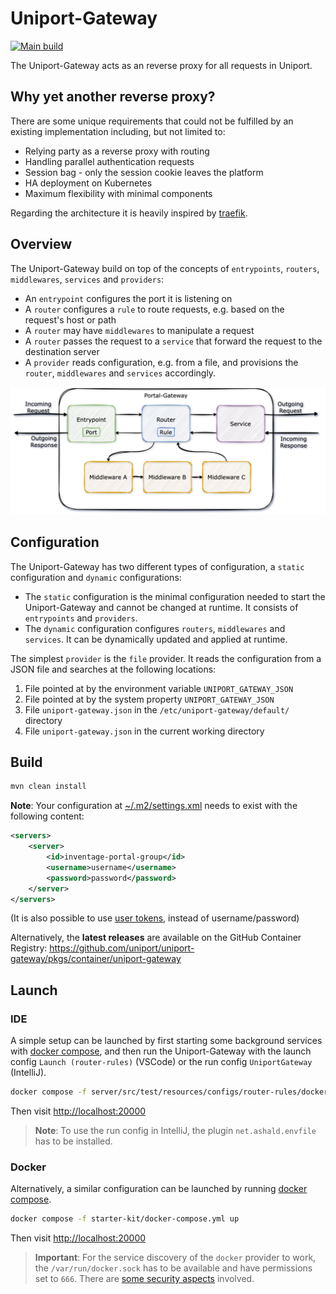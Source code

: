 # Uniport-Gateway

[![Main build](https://github.com/uniport/uniport-gateway/actions/workflows/main.yaml/badge.svg)](https://github.com/uniport/uniport-gateway/actions/workflows/main.yaml)

The Uniport-Gateway acts as an reverse proxy for all requests in Uniport.

## Why yet another reverse proxy?

There are some unique requirements that could not be fulfilled by an existing implementation including, but not limited to:

* Relying party as a reverse proxy with routing
* Handling parallel authentication requests
* Session bag - only the session cookie leaves the platform
* HA deployment on Kubernetes
* Maximum flexibility with minimal components

Regarding the architecture it is heavily inspired by [traefik](https://github.com/traefik/traefik).

## Overview

The Uniport-Gateway build on top of the concepts of `entrypoints`, `routers`, `middlewares`, `services` and `providers`:

* An `entrypoint` configures the port it is listening on
* A `router` configures a `rule` to route requests, e.g. based on the request's host or path
* A `router` may have `middlewares` to manipulate a request
* A `router` passes the request to a `service` that forward the request to the destination server
* A `provider` reads configuration, e.g. from a file, and provisions the `router`, `middlewares` and `services` accordingly.

![Concept](./docs/src/main/mkdocs/content/01-introduction/data/Concept.png)

## Configuration

The Uniport-Gateway has two different types of configuration, a `static` configuration and `dynamic` configurations:

* The `static` configuration is the minimal configuration needed to start the Uniport-Gateway and cannot be changed at runtime. It consists of `entrypoints` and `providers`.
* The `dynamic` configuration configures `routers`, `middlewares` and `services`. It can be dynamically updated and applied at runtime.

The simplest `provider` is the `file` provider. It reads the configuration from a JSON file and searches at the following locations:

1. File pointed at by the environment variable `UNIPORT_GATEWAY_JSON`
2. File pointed at by the system property `UNIPORT_GATEWAY_JSON`
3. File `uniport-gateway.json` in the `/etc/uniport-gateway/default/` directory
4. File `uniport-gateway.json` in the current working directory

## Build

```bash
mvn clean install
```

**Note**: Your configuration at [~/.m2/settings.xml](http://maven.apache.org/settings.html#Servers) needs to exist with the following content:

```xml
<servers>
    <server>
        <id>inventage-portal-group</id>
        <username>username</username>
        <password>password</password>
    </server>
</servers>
```

(It is also possible to use [user tokens](https://help.sonatype.com/repomanager3/system-configuration/user-authentication/security-setup-with-user-tokens), instead of username/password)

Alternatively, the **latest releases** are available on the GitHub Container Registry: <https://github.com/uniport/uniport-gateway/pkgs/container/uniport-gateway>

## Launch

### IDE

A simple setup can be launched by first starting some background services with [docker compose](server/src/test/resources/configs/router-rules/docker-compose.yml), and then run the Uniport-Gateway with the launch config `Launch (router-rules)` (VSCode) or the run config `UniportGateway` (IntelliJ).

```bash
docker compose -f server/src/test/resources/configs/router-rules/docker-compose.yml up
```

Then visit <http://localhost:20000>

> **Note**: To use the run config in IntelliJ, the plugin `net.ashald.envfile` has to be installed.

### Docker

Alternatively, a similar configuration can be launched by running [docker compose](starter-kit/docker-compose.yml).

```bash
docker compose -f starter-kit/docker-compose.yml up
```

Then visit <http://localhost:20000>

> **Important**: For the service discovery of the `docker` provider to work, the `/var/run/docker.sock` has to be available and have permissions set to `666`. There are [some security aspects](https://cheatsheetseries.owasp.org/cheatsheets/Docker_Security_Cheat_Sheet.html#rule-1-do-not-expose-the-docker-daemon-socket-even-to-the-containers) involved.
